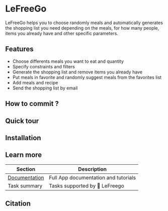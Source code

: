 # LeFreeGo
 LeFreeGo helps you to choose randomly meals and automatically generates the shopping list you need depending on the meals, for how many people, items you already have and other specific parameters.
 
## Features 
- Choose differents meals you want to eat and quantity
- Specify constraints and filters
- Generate the shopping list and remove items you already have
- Put meals in favorite and randomly suggest meals from the favorites list
- Add meals and recipe
- Send the shopping list by email

## How to commit ?
 
## Quick tour

## Installation

## Learn more

| Section | Description |
|-|-|
| [Documentation](https://lefreego.readthedocs.io/en/latest/) | Full App documentation and tutorials |
| Task summary | Tasks supported by 🤗 LeFreego |

## Citation
